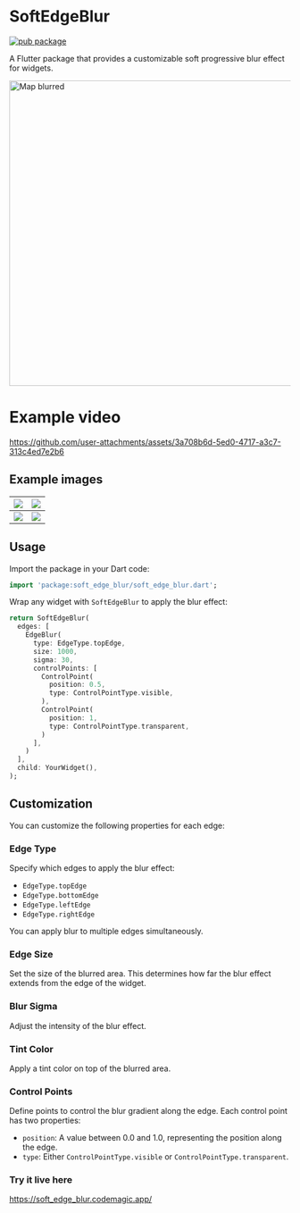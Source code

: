 
 
 # SoftEdgeBlur
[![pub package](https://img.shields.io/pub/v/soft_edge_blur.svg)](https://pub.dev/packages/soft_edge_blur)


A Flutter package that provides a customizable soft progressive blur effect for widgets.

<img width="547" alt="Map blurred" src="https://i.imgur.com/7DcixDz.png">


 # Example video


https://github.com/user-attachments/assets/3a708b6d-5ed0-4717-a3c7-313c4ed7e2b6




## Example images
| ![](https://i.imgur.com/ZHTocas.png) | ![](https://i.imgur.com/ejYRoGu.png) |
|--------------------------------------|--------------------------------------|
| ![](https://i.imgur.com/2B4RJo2.png) | ![](https://i.imgur.com/lrVGtHU.png) |


## Usage

Import the package in your Dart code:

```dart
import 'package:soft_edge_blur/soft_edge_blur.dart';
```

Wrap any widget with `SoftEdgeBlur` to apply the blur effect:

```dart
return SoftEdgeBlur(
  edges: [
    EdgeBlur(
      type: EdgeType.topEdge,
      size: 1000,
      sigma: 30,
      controlPoints: [
        ControlPoint(
          position: 0.5,
          type: ControlPointType.visible,
        ),
        ControlPoint(
          position: 1,
          type: ControlPointType.transparent,
        )
      ],
    )
  ],
  child: YourWidget(),
);
```

## Customization

You can customize the following properties for each edge:

### Edge Type

Specify which edges to apply the blur effect:

- `EdgeType.topEdge`
- `EdgeType.bottomEdge`
- `EdgeType.leftEdge`
- `EdgeType.rightEdge`

You can apply blur to multiple edges simultaneously.

### Edge Size
Set the size of the blurred area. This determines how far the blur effect extends from the edge of the widget.

### Blur Sigma
Adjust the intensity of the blur effect.

### Tint Color
Apply a tint color on top of the blurred area.

### Control Points
Define points to control the blur gradient along the edge. Each control point has two properties:

- `position`: A value between 0.0 and 1.0, representing the position along the edge.
- `type`: Either `ControlPointType.visible` or `ControlPointType.transparent`.

### Try it live here

https://soft_edge_blur.codemagic.app/
